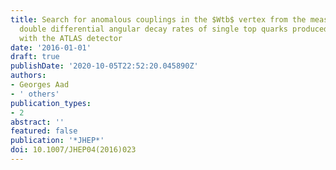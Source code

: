 ```yaml
---
title: Search for anomalous couplings in the $Wtb$ vertex from the measurement of
  double differential angular decay rates of single top quarks produced in the $t$-channel
  with the ATLAS detector
date: '2016-01-01'
draft: true
publishDate: '2020-10-05T22:52:20.045890Z'
authors:
- Georges Aad
- ' others'
publication_types:
- 2
abstract: ''
featured: false
publication: '*JHEP*'
doi: 10.1007/JHEP04(2016)023
---
```


